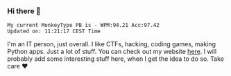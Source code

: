 ### Hi there 👋
<!-- PB START -->
```
My current MonkeyType PB is - WPM:94.21 Acc:97.42
Updated on: 11:21:17 CEST Time
```
<!-- PB END -->
I'm an IT person, just overall. I like CTFs, hacking, coding games, making Python apps. Just a lot of stuff.
You can check out my website [here](https://skill3472.github.io/).
I will probably add some interesting stuff here, when I get the idea to do so. Take care ❤️
